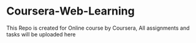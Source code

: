 # Coursera-Web-Learning
This Repo is created for Online course by Coursera, All assignments and tasks will be uploaded here
